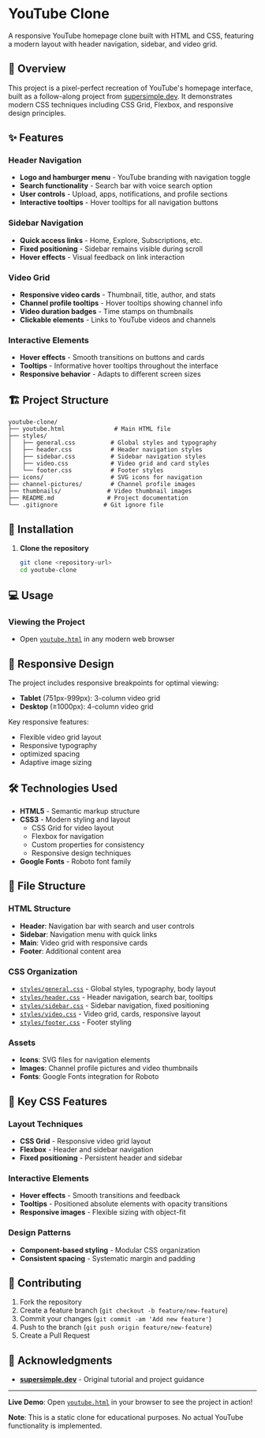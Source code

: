 # YouTube Clone

A responsive YouTube homepage clone built with HTML and CSS, featuring a modern layout with header navigation, sidebar, and video grid.

## 🎯 Overview

This project is a pixel-perfect recreation of YouTube's homepage interface, built as a follow-along project from [supersimple.dev](https://supersimple.dev/exercises/youtube). It demonstrates modern CSS techniques including CSS Grid, Flexbox, and responsive design principles.

## ✨ Features

### Header Navigation

- **Logo and hamburger menu** - YouTube branding with navigation toggle
- **Search functionality** - Search bar with voice search option
- **User controls** - Upload, apps, notifications, and profile sections
- **Interactive tooltips** - Hover tooltips for all navigation buttons

### Sidebar Navigation

- **Quick access links** - Home, Explore, Subscriptions, etc.
- **Fixed positioning** - Sidebar remains visible during scroll
- **Hover effects** - Visual feedback on link interaction

### Video Grid

- **Responsive video cards** - Thumbnail, title, author, and stats
- **Channel profile tooltips** - Hover tooltips showing channel info
- **Video duration badges** - Time stamps on thumbnails
- **Clickable elements** - Links to YouTube videos and channels

### Interactive Elements

- **Hover effects** - Smooth transitions on buttons and cards
- **Tooltips** - Informative hover tooltips throughout the interface
- **Responsive behavior** - Adapts to different screen sizes

## 🏗️ Project Structure

```
youtube-clone/
├── youtube.html              # Main HTML file
├── styles/
│   ├── general.css          # Global styles and typography
│   ├── header.css           # Header navigation styles
│   ├── sidebar.css          # Sidebar navigation styles
│   ├── video.css            # Video grid and card styles
│   └── footer.css           # Footer styles
├── icons/                   # SVG icons for navigation
├── channel-pictures/        # Channel profile images
├── thumbnails/             # Video thumbnail images
├── README.md               # Project documentation
└── .gitignore             # Git ignore file
```

## 🚀 Installation

1. **Clone the repository**

   ```bash
   git clone <repository-url>
   cd youtube-clone
   ```

## 💻 Usage

### Viewing the Project

- Open [`youtube.html`](youtube.html) in any modern web browser

## 📱 Responsive Design

The project includes responsive breakpoints for optimal viewing:

- **Tablet** (751px-999px): 3-column video grid
- **Desktop** (≥1000px): 4-column video grid

Key responsive features:

- Flexible video grid layout
- Responsive typography
- optimized spacing
- Adaptive image sizing

## 🛠️ Technologies Used

- **HTML5** - Semantic markup structure
- **CSS3** - Modern styling and layout
  - CSS Grid for video layout
  - Flexbox for navigation
  - Custom properties for consistency
  - Responsive design techniques
- **Google Fonts** - Roboto font family

## 📁 File Structure

### HTML Structure

- **Header**: Navigation bar with search and user controls
- **Sidebar**: Navigation menu with quick links
- **Main**: Video grid with responsive cards
- **Footer**: Additional content area

### CSS Organization

- [`styles/general.css`](styles/general.css) - Global styles, typography, body layout
- [`styles/header.css`](styles/header.css) - Header navigation, search bar, tooltips
- [`styles/sidebar.css`](styles/sidebar.css) - Sidebar navigation, fixed positioning
- [`styles/video.css`](styles/video.css) - Video grid, cards, responsive layout
- [`styles/footer.css`](styles/footer.css) - Footer styling

### Assets

- **Icons**: SVG files for navigation elements
- **Images**: Channel profile pictures and video thumbnails
- **Fonts**: Google Fonts integration for Roboto

## 🎨 Key CSS Features

### Layout Techniques

- **CSS Grid** - Responsive video grid layout
- **Flexbox** - Header and sidebar navigation
- **Fixed positioning** - Persistent header and sidebar

### Interactive Elements

- **Hover effects** - Smooth transitions and feedback
- **Tooltips** - Positioned absolute elements with opacity transitions
- **Responsive images** - Flexible sizing with object-fit

### Design Patterns

- **Component-based styling** - Modular CSS organization
- **Consistent spacing** - Systematic margin and padding

## 🤝 Contributing

1. Fork the repository
2. Create a feature branch (`git checkout -b feature/new-feature`)
3. Commit your changes (`git commit -am 'Add new feature'`)
4. Push to the branch (`git push origin feature/new-feature`)
5. Create a Pull Request

## 📝 Acknowledgments

- [**supersimple.dev**](https://supersimple.dev/) - Original tutorial and project guidance

---

**Live Demo**: Open [`youtube.html`](youtube.html) in your browser to see the project in action!

**Note**: This is a static clone for educational purposes. No actual YouTube functionality is implemented.
